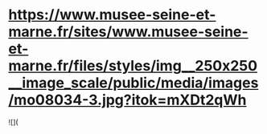 # https://www.musee-seine-et-marne.fr/sites/www.musee-seine-et-marne.fr/files/styles/img__250x250__image_scale/public/media/images/mo08034-3.jpg?itok=mXDt2qWh

![](
